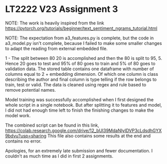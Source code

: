 # LT2222 V23 Assignment 3

NOTE: The work is heavily inspired from the link https://pytorch.org/tutorials/beginner/text_sentiment_ngrams_tutorial.html

NOTE: The expectation from a3_features.py is complete, but the code in a3_model.py isn't complete, because I failed to make some smaller changes to adapt the reading from external embedded file. 

1 - The split between 80 20 is accomplished and then the 80 is split to 95, 5. Hence 20 goes to test and 95% of 80 goes to train and 5% of 80 goes to validation data. The stored table contains one dataframe with number of columns equal to 2 + embedding dimension. Of which one column is class describing the author and final column is type telling if the row belongs to train, test or valid. The data is cleaned using regex and rule based to remove potential names.

Model training was successfully accomplished when I first designed the whole script in a single notebook. But after splitting it to features and model, I did not had enough time left to finish the finishing changes to make the model work.

The combined script can be found in this link, https://colab.research.google.com/drive/12_bUl39MdaNIyIDVP3cLdsdhGYX9bdvu?usp=sharing
This file also contains some results at the end and contains no error.

Apologies, for an extremely late submission and fewer documentation. I couldn't as much time as I did in first 2 assignments. 

